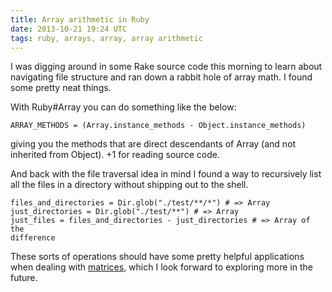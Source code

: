 ```yaml
---
title: Array arithmetic in Ruby
date: 2013-10-21 19:24 UTC
tags: ruby, arrays, array, array arithmetic
---
```


I was digging around in some Rake source code this morning to learn about
navigating file structure and ran down a rabbit hole of array math.  I found some pretty neat things.

With Ruby#Array you can do something like the below:

```
ARRAY_METHODS = (Array.instance_methods - Object.instance_methods)
```

giving you the methods that are direct descendants of Array (and not inherited
from Object).  +1 for reading source code.

And back with the file traversal idea in mind I found a way to recursively list all the files in a directory without shipping out to the shell.

```
files_and_directories = Dir.glob("./test/**/*") # => Array
just_directories = Dir.glob("./test/**") # => Array
just_files = files_and_directories - just_directories # => Array of the
difference
```

These sorts of operations should have some pretty helpful applications when dealing with
[matrices](http://rubylearning.com/blog/2013/04/04/ruby-matrix-the-forgotten-library/),
which I look forward to exploring more in the future.

